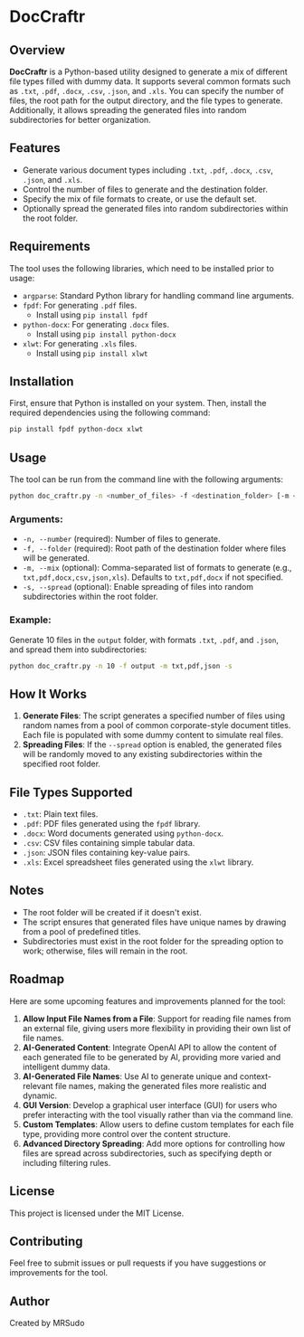 # DocCraftr

## Overview

**DocCraftr** is a Python-based utility designed to generate a mix of different file types filled with dummy data. It supports several common formats such as `.txt`, `.pdf`, `.docx`, `.csv`, `.json`, and `.xls`. You can specify the number of files, the root path for the output directory, and the file types to generate. Additionally, it allows spreading the generated files into random subdirectories for better organization.

## Features

- Generate various document types including `.txt`, `.pdf`, `.docx`, `.csv`, `.json`, and `.xls`.
- Control the number of files to generate and the destination folder.
- Specify the mix of file formats to create, or use the default set.
- Optionally spread the generated files into random subdirectories within the root folder.

## Requirements

The tool uses the following libraries, which need to be installed prior to usage:

- `argparse`: Standard Python library for handling command line arguments.
- `fpdf`: For generating `.pdf` files.
  - Install using `pip install fpdf`
- `python-docx`: For generating `.docx` files.
  - Install using `pip install python-docx`
- `xlwt`: For generating `.xls` files.
  - Install using `pip install xlwt`

## Installation

First, ensure that Python is installed on your system. Then, install the required dependencies using the following command:

```sh
pip install fpdf python-docx xlwt
```

## Usage

The tool can be run from the command line with the following arguments:

```sh
python doc_craftr.py -n <number_of_files> -f <destination_folder> [-m <file_formats>] [-s]
```

### Arguments:

- `-n, --number` (required): Number of files to generate.
- `-f, --folder` (required): Root path of the destination folder where files will be generated.
- `-m, --mix` (optional): Comma-separated list of formats to generate (e.g., `txt,pdf,docx,csv,json,xls`). Defaults to `txt,pdf,docx` if not specified.
- `-s, --spread` (optional): Enable spreading of files into random subdirectories within the root folder.

### Example:

Generate 10 files in the `output` folder, with formats `.txt`, `.pdf`, and `.json`, and spread them into subdirectories:

```sh
python doc_craftr.py -n 10 -f output -m txt,pdf,json -s
```

## How It Works

1. **Generate Files**: The script generates a specified number of files using random names from a pool of common corporate-style document titles. Each file is populated with some dummy content to simulate real files.
2. **Spreading Files**: If the `--spread` option is enabled, the generated files will be randomly moved to any existing subdirectories within the specified root folder.

## File Types Supported

- `.txt`: Plain text files.
- `.pdf`: PDF files generated using the `fpdf` library.
- `.docx`: Word documents generated using `python-docx`.
- `.csv`: CSV files containing simple tabular data.
- `.json`: JSON files containing key-value pairs.
- `.xls`: Excel spreadsheet files generated using the `xlwt` library.

## Notes

- The root folder will be created if it doesn't exist.
- The script ensures that generated files have unique names by drawing from a pool of predefined titles.
- Subdirectories must exist in the root folder for the spreading option to work; otherwise, files will remain in the root.

## Roadmap

Here are some upcoming features and improvements planned for the tool:

1. **Allow Input File Names from a File**: Support for reading file names from an external file, giving users more flexibility in providing their own list of file names.
2. **AI-Generated Content**: Integrate OpenAI API to allow the content of each generated file to be generated by AI, providing more varied and intelligent dummy data.
3. **AI-Generated File Names**: Use AI to generate unique and context-relevant file names, making the generated files more realistic and dynamic.
4. **GUI Version**: Develop a graphical user interface (GUI) for users who prefer interacting with the tool visually rather than via the command line.
5. **Custom Templates**: Allow users to define custom templates for each file type, providing more control over the content structure.
6. **Advanced Directory Spreading**: Add more options for controlling how files are spread across subdirectories, such as specifying depth or including filtering rules.

## License

This project is licensed under the MIT License.

## Contributing

Feel free to submit issues or pull requests if you have suggestions or improvements for the tool.

## Author

Created by MRSudo

